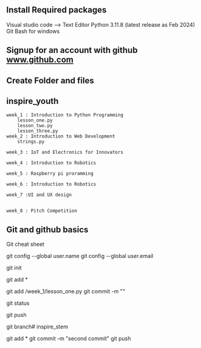 ## Install Required packages 
Visual studio code --> Text Editor 
Python 3.11.8 (latest release as Feb 2024)
Git Bash for windows 

## Signup for an account with github   www.github.com

## Create Folder and files

## inspire_youth
    week_1 : Introduction to Python Programming
        lesson_one.py
        lesson_two.py
        lesson_three.py
    week_2 : Introduction to Web Development
        strings.py

    week_3 : IoT and Electronics for Innovators

    week_4 : Introduction to Robotics

    week_5 : Raspberry pi proramming

    week_6 : Introduction to Robotics

    week_7 :UI and UX design


    week_8 : Pitch Competition


## Git and github basics

Git cheat sheet

git config --global  user.name <name>
git config --global  user.email <email>


git init

git add *

git add /week_1/lesson_one.py
git commit -m  "<message>"

git status

git push

git branch# inspire_stem



git add * 
git commit -m "second commit"
git push
 


          